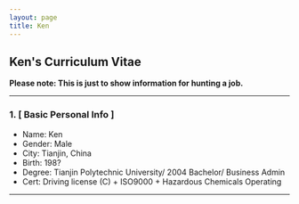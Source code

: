 ```yaml
---
layout: page
title: Ken
---
```


## Ken's Curriculum Vitae

**Please note: This is just to show information for hunting a job.**

---

### 1. [ Basic Personal Info ]

- Name: Ken
- Gender: Male
- City: Tianjin, China
- Birth: 198?
- Degree: Tianjin Polytechnic University/ 2004 Bachelor/ Business Admin
- Cert: Driving license (C) + ISO9000 + Hazardous Chemicals Operating

---
